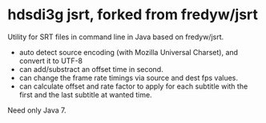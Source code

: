 hdsdi3g jsrt, forked from fredyw/jsrt
====

Utility for SRT files in command line in Java based on fredyw/jsrt.

- auto detect source encoding (with Mozilla Universal Charset), and convert it to UTF-8
- can add/substract an offset time in second.
- can change the frame rate timings via source and dest fps values.
- can calculate offset and rate factor to apply for each subtitle with the first and the last subtitle at wanted time.

Need only Java 7.
